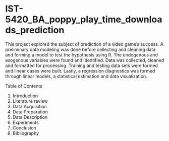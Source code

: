 # IST-5420_BA_poppy_play_time_downloads_prediction

This project explored the subject of prediction of a video game’s success. A preliminary data
modeling was done before collecting and cleaning data and forming a model to test the
hypothesis using R. The endogenous and exogenous variables were found and identified. Data
was collected, cleaned and formatted for processing. Training and testing data sets were formed
and linear cases were built. Lastly, a regression diagnostics was formed through linear models, a
statistical estimation and data visualization.

Table of Contents
1. Introduction
2. Literature review
3. Data Acquisition
4. Data Preparation
5. Data Description
6. Experiments
7. Conclusion
8. Bibliography

